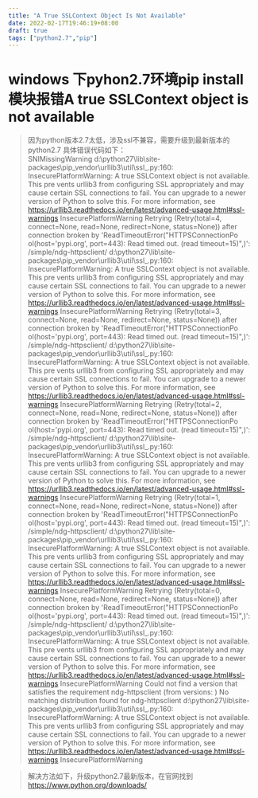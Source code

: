 ```yaml
---
title: "A True SSLContext Object Is Not Available"
date: 2022-02-17T19:46:19+08:00
draft: true
tags: ["python2.7","pip"]
---
```

# windows 下pyhon2.7环境pip install 模块报错A true SSLContext object is not available
> 因为python版本2.7太低，涉及ssl不兼容，需要升级到最新版本的python2.7
> 具体错误代码如下：   
  SNIMissingWarning
d:\python27\lib\site-packages\pip\_vendor\urllib3\util\ssl_.py:160: InsecurePlatformWarning: A true SSLContext object is not available. This pre
vents urllib3 from configuring SSL appropriately and may cause certain SSL connections to fail. You can upgrade to a newer version of Python to
solve this. For more information, see https://urllib3.readthedocs.io/en/latest/advanced-usage.html#ssl-warnings
  InsecurePlatformWarning
  Retrying (Retry(total=4, connect=None, read=None, redirect=None, status=None)) after connection broken by 'ReadTimeoutError("HTTPSConnectionPo
ol(host='pypi.org', port=443): Read timed out. (read timeout=15)",)': /simple/ndg-httpsclient/
d:\python27\lib\site-packages\pip\_vendor\urllib3\util\ssl_.py:160: InsecurePlatformWarning: A true SSLContext object is not available. This pre
vents urllib3 from configuring SSL appropriately and may cause certain SSL connections to fail. You can upgrade to a newer version of Python to
solve this. For more information, see https://urllib3.readthedocs.io/en/latest/advanced-usage.html#ssl-warnings
  InsecurePlatformWarning
  Retrying (Retry(total=3, connect=None, read=None, redirect=None, status=None)) after connection broken by 'ReadTimeoutError("HTTPSConnectionPo
ol(host='pypi.org', port=443): Read timed out. (read timeout=15)",)': /simple/ndg-httpsclient/
d:\python27\lib\site-packages\pip\_vendor\urllib3\util\ssl_.py:160: InsecurePlatformWarning: A true SSLContext object is not available. This pre
vents urllib3 from configuring SSL appropriately and may cause certain SSL connections to fail. You can upgrade to a newer version of Python to
solve this. For more information, see https://urllib3.readthedocs.io/en/latest/advanced-usage.html#ssl-warnings
  InsecurePlatformWarning
  Retrying (Retry(total=2, connect=None, read=None, redirect=None, status=None)) after connection broken by 'ReadTimeoutError("HTTPSConnectionPo
ol(host='pypi.org', port=443): Read timed out. (read timeout=15)",)': /simple/ndg-httpsclient/
d:\python27\lib\site-packages\pip\_vendor\urllib3\util\ssl_.py:160: InsecurePlatformWarning: A true SSLContext object is not available. This pre
vents urllib3 from configuring SSL appropriately and may cause certain SSL connections to fail. You can upgrade to a newer version of Python to
solve this. For more information, see https://urllib3.readthedocs.io/en/latest/advanced-usage.html#ssl-warnings
  InsecurePlatformWarning
  Retrying (Retry(total=1, connect=None, read=None, redirect=None, status=None)) after connection broken by 'ReadTimeoutError("HTTPSConnectionPo
ol(host='pypi.org', port=443): Read timed out. (read timeout=15)",)': /simple/ndg-httpsclient/
d:\python27\lib\site-packages\pip\_vendor\urllib3\util\ssl_.py:160: InsecurePlatformWarning: A true SSLContext object is not available. This pre
vents urllib3 from configuring SSL appropriately and may cause certain SSL connections to fail. You can upgrade to a newer version of Python to
solve this. For more information, see https://urllib3.readthedocs.io/en/latest/advanced-usage.html#ssl-warnings
  InsecurePlatformWarning
  Retrying (Retry(total=0, connect=None, read=None, redirect=None, status=None)) after connection broken by 'ReadTimeoutError("HTTPSConnectionPo
ol(host='pypi.org', port=443): Read timed out. (read timeout=15)",)': /simple/ndg-httpsclient/
d:\python27\lib\site-packages\pip\_vendor\urllib3\util\ssl_.py:160: InsecurePlatformWarning: A true SSLContext object is not available. This pre
vents urllib3 from configuring SSL appropriately and may cause certain SSL connections to fail. You can upgrade to a newer version of Python to
solve this. For more information, see https://urllib3.readthedocs.io/en/latest/advanced-usage.html#ssl-warnings
  InsecurePlatformWarning
  Could not find a version that satisfies the requirement ndg-httpsclient (from versions: )
No matching distribution found for ndg-httpsclient
d:\python27\lib\site-packages\pip\_vendor\urllib3\util\ssl_.py:160: InsecurePlatformWarning: A true SSLContext object is not available. This pre
vents urllib3 from configuring SSL appropriately and may cause certain SSL connections to fail. You can upgrade to a newer version of Python to
solve this. For more information, see https://urllib3.readthedocs.io/en/latest/advanced-usage.html#ssl-warnings
  InsecurePlatformWarning

> 解决方法如下，升级python2.7最新版本，在官网找到
  https://www.python.org/downloads/